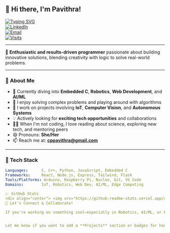 ## 👋 Hi there, I'm Pavithra!

[![Typing SVG](https://readme-typing-svg.demolab.com/?lines=Hey+there+👋,+I'm+Pavithra;Enthusiastic+Programmer+%26+Tech+Explorer)](https://git.io/typing-svg)  
[![LinkedIn](https://img.shields.io/badge/-LinkedIn-0e76a8?style=flat-square&logo=linkedin&logoColor=white)](https://linkedin.com/in/pavithra-cp)  
[![Email](https://img.shields.io/badge/-Email-c14438?style=flat-square&logo=gmail&logoColor=white)](mailto:cppavithra@gmail.com)  
[![Visits](https://visitcount.itsvg.in/api?id=CPPavithra&icon=2&color=0)](https://visitcount.itsvg.in)

---

🎯 **Enthusiastic and results-driven programmer** passionate about building innovative solutions, blending creativity with logic to solve real-world problems.

---

### 🧠 **About Me**
- 🔭 Currently diving into **Embedded C**, **Robotics**, **Web Development**, and **AI/ML**
- 🧩 I enjoy solving complex problems and playing around with algorithms
- 🤖 I work on projects involving **IoT**, **Computer Vision**, and **Autonomous Systems**
- 💡 Actively looking for **exciting tech opportunities** and collaborations
- 🧘‍♀️ When I'm not coding, I love reading about science, exploring new tech, and mentoring peers
- 😄 Pronouns: **She/Her**
- 📫 Reach me at: **cppavithra@gmail.com**

---

### 🚀 **Tech Stack**
```yaml
Languages:      C, C++, Python, JavaScript, Embedded C  
Frameworks:     React, Node.js, Express, Tailwind, Flask  
Tools/Platforms: Arduino, Raspberry Pi, Nucleo, Git, VS Code  
Domains:        IoT, Robotics, Web Dev, AI/ML, Edge Computing  

📈 GitHub Stats
<div align="center"> <img src="https://github-readme-stats.vercel.app/api?username=CPPavithra&theme=blue-green&hide_border=false&include_all_commits=true&count_private=false" width="48%"/> <img src="https://github-readme-streak-stats.herokuapp.com/?user=CPPavithra&theme=blue-green&hide_border=false" width="48%"/> <img src="https://github-readme-stats.vercel.app/api/top-langs/?username=CPPavithra&theme=blue-green&hide_border=false&layout=compact" width="48%"/> </div>
🌟 Let's Connect & Collaborate!

If you're working on something cool—especially in Robotics, AI/ML, or Embedded Systems—I'd love to connect!


Let me know if you want to add a **Projects** section or badges for hackathons, certifications, or contributions.

